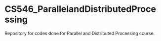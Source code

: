 # CS546_ParallelandDistributedProcessing
Repository for codes done for Parallel and Distributed Processing course. 
